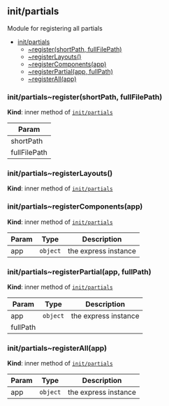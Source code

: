 <a name="module_init/partials"></a>

## init/partials
Module for registering all partials


* [init/partials](#module_init/partials)
    * [~register(shortPath, fullFilePath)](#module_init/partials..register)
    * [~registerLayouts()](#module_init/partials..registerLayouts)
    * [~registerComponents(app)](#module_init/partials..registerComponents)
    * [~registerPartial(app, fullPath)](#module_init/partials..registerPartial)
    * [~registerAll(app)](#module_init/partials..registerAll)

<a name="module_init/partials..register"></a>

### init/partials~register(shortPath, fullFilePath)
**Kind**: inner method of [<code>init/partials</code>](#module_init/partials)  

| Param |
| --- |
| shortPath | 
| fullFilePath | 

<a name="module_init/partials..registerLayouts"></a>

### init/partials~registerLayouts()
**Kind**: inner method of [<code>init/partials</code>](#module_init/partials)  
<a name="module_init/partials..registerComponents"></a>

### init/partials~registerComponents(app)
**Kind**: inner method of [<code>init/partials</code>](#module_init/partials)  

| Param | Type | Description |
| --- | --- | --- |
| app | <code>object</code> | the express instance |

<a name="module_init/partials..registerPartial"></a>

### init/partials~registerPartial(app, fullPath)
**Kind**: inner method of [<code>init/partials</code>](#module_init/partials)  

| Param | Type | Description |
| --- | --- | --- |
| app | <code>object</code> | the express instance |
| fullPath |  |  |

<a name="module_init/partials..registerAll"></a>

### init/partials~registerAll(app)
**Kind**: inner method of [<code>init/partials</code>](#module_init/partials)  

| Param | Type | Description |
| --- | --- | --- |
| app | <code>object</code> | the express instance |

